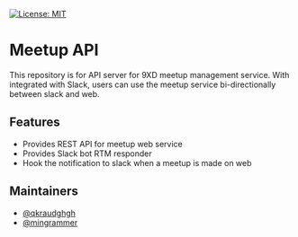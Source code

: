 [![License: MIT](https://img.shields.io/badge/License-MIT-yellow.svg)](https://opensource.org/licenses/MIT)

# Meetup API

This repository is for API server for 9XD meetup management service. With integrated with Slack, users can use the meetup service bi-directionally between slack and web.

## Features

- Provides REST API for meetup web service
- Provides Slack bot RTM responder
- Hook the notification to slack when a meetup is made on web

## Maintainers

- [@qkraudghgh](https://github.com/qkraudghgh)
- [@mingrammer](https://github.com/mingrammer)
